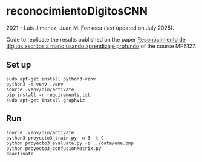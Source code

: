 # reconocimientoDigitosCNN
2021 - Luis Jimenez, Juan M. Fonseca (last updated on July 2025).

Code to replicate the results published on the paper [Reconocimiento de dígitos escritos a mano usando aprendizaje profundo](https://www.academia.edu/40196440/Reconocimiento_de_d%C3%ADgitos_escritos_a_mano_usando_aprendizaje_profundo) of the course MP6127.

## Set up
```
sudo apt-get install python3-venv
python3 -m venv .venv
source .venv/bin/activate
pip install -r requirements.txt
sudo apt-get install graphviz
```

## Run
```
source .venv/bin/activate
python3 proyecto3_train.py -n 3 -t C
python proyecto3_evaluate.py -i ../data/one.bmp
python proyecto3_confusionMatrix.py
deactivate
```
